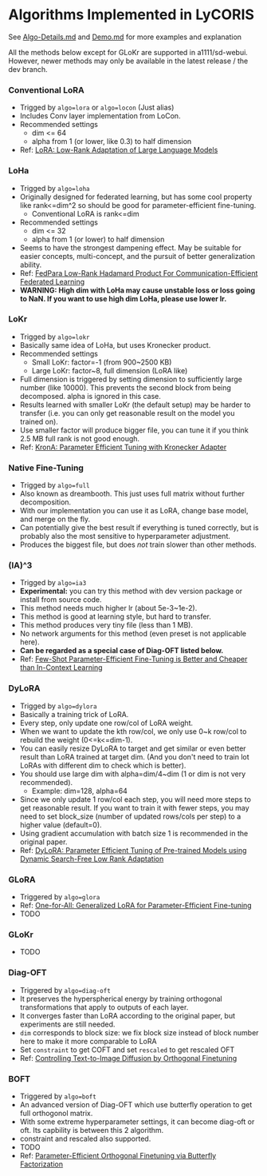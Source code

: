 # Algorithms Implemented in LyCORIS

See [Algo-Details.md](Algo-Details.md) and [Demo.md](Demo.md) for more examples and explanation

All the methods below except for GLoKr are supported in a1111/sd-webui.
However, newer methods may only be available in the latest release / the dev branch.

### Conventional LoRA

* Trigged by `algo=lora` or `algo=locon` (Just alias)
* Includes Conv layer implementation from LoCon.
* Recommended settings
  * dim <= 64
  * alpha from 1 (or lower, like 0.3) to half dimension
* Ref: [LoRA: Low-Rank Adaptation of Large Language Models](https://arxiv.org/abs/2106.09685)

### LoHa

* Trigged by `algo=loha`
* Originally designed for federated learning, but has some cool property like rank<=dim^2 so should be good for parameter-efficient fine-tuning.
  * Conventional LoRA is rank<=dim
* Recommended settings
  * dim <= 32
  * alpha from 1 (or lower) to half dimension
* Seems to have the strongest dampening effect. May be suitable for easier concepts, multi-concept, and the pursuit of better generalization ability.
* Ref: [FedPara Low-Rank Hadamard Product For Communication-Efficient Federated Learning](https://arxiv.org/abs/2108.06098)
* **WARNING: High dim with LoHa may cause unstable loss or loss going to NaN. If you want to use high dim LoHa, please use lower lr.**

### LoKr

* Trigged by `algo=lokr`
* Basically same idea of LoHa, but uses Kronecker product.
* Recommended settings
  * Small LoKr: factor=-1 (from 900~2500 KB)
  * Large LoKr: factor~8, full dimension (LoRA like)
* Full dimension is triggered by setting dimension to sufficiently large number (like 10000). This prevents the second block from being decomposed. alpha is ignored in this case.
* Results learned with smaller LoKr (the default setup) may be harder to transfer (i.e. you can only get reasonable result on the model you trained on).
* Use smaller factor will produce bigger file, you can tune it if you think 2.5 MB full rank is not good enough.
* Ref: [KronA: Parameter Efficient Tuning with Kronecker Adapter](https://arxiv.org/abs/2212.10650)

### Native Fine-Tuning

* Trigged by `algo=full`
* Also known as dreambooth. This just uses full matrix without further decomposition.
* With our implementation you can use it as LoRA, change base model, and merge on the fly.
* Can potentially give the best result if everything is tuned correctly, but is probably also the most sensitive to hyperparameter adjustment.
* Produces the biggest file, but does _not_ train slower than other methods.

### (IA)^3

* Trigged by `algo=ia3`
* **Experimental:** you can try this method with dev version package or install from source code.
* This method needs much higher lr (about 5e-3~1e-2).
* This method is good at learning style, but hard to transfer.
* This method produces very tiny file (less than 1 MB).
* No network arguments for this method (even preset is not applicable here).
* **Can be regarded as a special case of Diag-OFT listed below.**
* Ref: [Few-Shot Parameter-Efficient Fine-Tuning is Better and Cheaper than In-Context Learning](https://arxiv.org/abs/2205.05638)

### DyLoRA

* Trigged by `algo=dylora`
* Basically a training trick of LoRA.
* Every step, only update one row/col of LoRA weight.
* When we want to update the kth row/col, we only use 0~k row/col to rebuild the weight (0<=k<=dim-1).
* You can easily resize DyLoRA to target and get similar or even better result than LoRA trained at target dim. (And you don't need to train lot LoRAs with different dim to check which is better).
* You should use large dim with alpha=dim/4~dim (1 or dim is not very recommended).
  * Example: dim=128, alpha=64
* Since we only update 1 row/col each step, you will need more steps to get reasonable result. If you want to train it with fewer steps, you may need to set block_size (number of updated rows/cols per step) to a higher value (default=0).
* Using gradient accumulation with batch size 1 is recommended in the original paper.
* Ref: [DyLoRA: Parameter Efficient Tuning of Pre-trained Models using Dynamic Search-Free Low Rank Adaptation](https://arxiv.org/abs/2210.07558)

### GLoRA

* Triggered by `algo=glora`
* Ref: [One-for-All: Generalized LoRA for Parameter-Efficient Fine-tuning](https://arxiv.org/abs/2306.07967)
* TODO

### GLoKr

- TODO

### Diag-OFT

* Triggered by `algo=diag-oft`
* It preserves the hyperspherical energy by training orthogonal transformations that apply to outputs of each layer.
* It converges faster than LoRA according to the original paper, but experiments are still needed.
* `dim` corresponds to block size: we fix block size instead of block number here to make it more comparable to LoRA
* Set `constraint` to get COFT and set `rescaled` to get rescaled OFT
* Ref: [Controlling Text-to-Image Diffusion by Orthogonal Finetuning](https://arxiv.org/abs/2306.07280)

### BOFT

* Triggered by `algo=boft`
* An advanced version of Diag-OFT which use butterfly operation to get full orthogonol matrix.
* With some extreme hyperparameter settings, it can become diag-oft or oft. Its capbility is between this 2 algorithm.
* constraint and rescaled also supported.
* TODO
* Ref: [Parameter-Efficient Orthogonal Finetuning via Butterfly Factorization](https://arxiv.org/abs/2311.06243)
